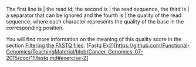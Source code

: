 The first line is | the read id, 
the second is     | the read sequence, 
the third is      | a separator that can be ignored and 
the fourth is     | the quality of the read sequence, where each character represents the quality of the base in the corresponding position. 

You will find more information on the meaning of this quality score in the section [Filtering the FASTQ files](../doc/13.filtering_fastq.md). (Fastq Ex2)[https://github.com/Functional-Genomics/TeachingMaterial/blob/Cancer-Genomics-07-2015/doc/11.fastq.md#exercise-2]
